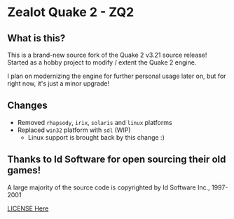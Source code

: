 # Zealot Quake 2 - ZQ2

## What is this?

This is a brand-new source fork of the Quake 2 v3.21 source release! Started as a hobby project to modify / extent the Quake 2 engine.

I plan on modernizing the engine for further personal usage later on, but for right now, it's just a minor upgrade!

## Changes
* Removed `rhapsody`, `irix`, `solaris` and `linux` platforms
* Replaced `win32` platform with `sdl` (WIP)
  * Linux support is brought back by this change :) 

## Thanks to Id Software for open sourcing their old games!
A large majority of the source code is copyrighted by Id Software Inc., 1997-2001

[LICENSE Here](LICENSE)